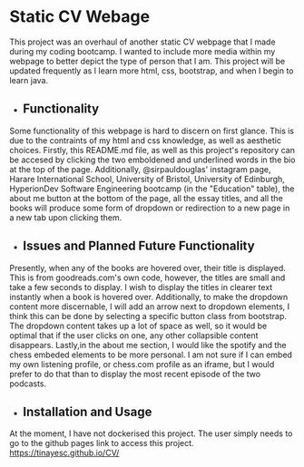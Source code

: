 # Static CV Webage

This project was an overhaul of another static CV webpage that I made during my coding bootcamp. I wanted to include more media within my webpage to better depict the type of person that I am. This project will be updated frequently as I learn more html, css, bootstrap, and when I begin to learn java. 

* ## Functionality

Some functionality of this webpage is hard to discern on first glance. This is due to the contraints of my html and css knowledge, as well as aesthetic choices. Firstly, this README.md file, as well as this project's repository can be accesed by clicking the two emboldened and underlined words in the bio at the top of the page. Additionally, @sirpauldouglas' instagram page, Harare International School, University of Bristol, University of Edinburgh, HyperionDev Software Engineering bootcamp (in the "Education" table),  the about me button at the bottom of the page, all the essay titles, and all the books will produce some form of dropdown or redirection to a new page in a new tab upon clicking them. 

* ## Issues and Planned Future Functionality 

Presently, when any of the books are hovered over, their title is displayed. This is from goodreads.com's own code, however, the titles are small and take a few seconds to display. I wish to display the titles in clearer text instantly when a book is hovered over. Additionally, to make the dropdown content more discernable, I will add an arrow next to dropdown elements, I think this can be done by selecting a specific button class from bootstrap. The dropdown content takes up a lot of space as well, so it would be optimal that if the user clicks on one, any other collapsible content disappears. Lastly,in the about me section, I would like the spotify and the chess embeded elements to be more personal. I am not sure if I can embed my own listening profile, or chess.com profile as an iframe, but I would prefer to do that than to display the most recent episode of the two podcasts. 

* ## Installation and Usage

At the moment, I have not dockerised this project. The user simply needs to go to the github pages link to access this project. https://tinayesc.github.io/CV/